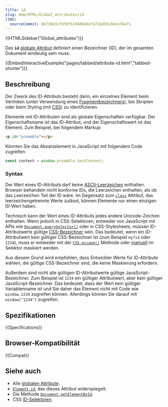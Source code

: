 ```yaml
---
title: id
slug: Web/HTML/Global_attributes/id
l10n:
  sourceCommit: 6b730e3cfdf0f51940b44efa71bd59c84ce76e71
---
```


{{HTMLSidebar("Global_attributes")}}

Das **`id`** [globale Attribut](/de/docs/Web/HTML/Global_attributes) definiert einen Bezeichner (ID), der im gesamten Dokument eindeutig sein muss.

{{EmbedInteractiveExample("pages/tabbed/attribute-id.html","tabbed-shorter")}}

## Beschreibung

Der Zweck des ID-Attributs besteht darin, ein einzelnes Element beim Verlinken (unter Verwendung eines [Fragmentbezeichners](/de/docs/Web/URI#fragment)), bei Skripten oder beim Styling (mit [CSS](/de/docs/Glossary/CSS)) zu identifizieren.

Elemente mit ID-Attributen sind als globale Eigenschaften verfügbar. Der Eigenschaftsname ist das ID-Attribut, und der Eigenschaftswert ist das Element. Zum Beispiel, bei folgendem Markup:

```html
<p id="preamble"></p>
```

Könnten Sie das Absatzelement in JavaScript mit folgendem Code zugreifen:

```js
const content = window.preamble.textContent;
```

### Syntax

Der Wert eines ID-Attributs darf keine [ASCII-Leerzeichen](/de/docs/Glossary/Whitespace#in_html) enthalten. Browser behandeln nicht konforme IDs, die Leerzeichen enthalten, als ob das Leerzeichen Teil der ID wäre. Im Gegensatz zum [`class`](/de/docs/Web/HTML/Global_attributes#class) Attribut, das leerzeichengetrennte Werte zulässt, können Elemente nur einen einzigen ID-Wert haben.

Technisch kann der Wert eines ID-Attributs jedes andere Unicode-Zeichen enthalten. Wenn jedoch in CSS-Selektoren, entweder von JavaScript mit APIs wie [`Document.querySelector()`](/de/docs/Web/API/Document/querySelector) oder in CSS-Stylesheets, müssen ID-Attributwerte gültige [CSS-Bezeichner](/de/docs/Web/CSS/ident) sein. Das bedeutet, wenn ein ID-Attributwert kein gültiger CSS-Bezeichner ist (zum Beispiel `my?id` oder `1234`), muss er entweder mit der [`CSS.escape()`](/de/docs/Web/API/CSS/escape_static) Methode oder [manuell](/de/docs/Web/CSS/ident#escaping_characters) im Selektor maskiert werden.

Aus diesem Grund wird empfohlen, dass Entwickler Werte für ID-Attribute wählen, die gültige CSS-Bezeichner sind, die keine Maskierung erfordern.

Außerdem sind nicht alle gültigen ID-Attributwerte gültige JavaScript-Bezeichner. Zum Beispiel ist `1234` ein gültiger Attributwert, aber kein gültiger JavaScript-Bezeichner. Das bedeutet, dass der Wert kein gültiger Variablenname ist und Sie daher das Element nicht mit Code wie `window.1234` zugreifen können. Allerdings können Sie darauf mit `window["1234"]` zugreifen.

## Spezifikationen

{{Specifications}}

## Browser-Kompatibilität

{{Compat}}

## Siehe auch

- Alle [globalen Attribute](/de/docs/Web/HTML/Global_attributes).
- [`Element.id`](/de/docs/Web/API/Element/id), das dieses Attribut widerspiegelt.
- Die Methode [`Document.getElementById`](/de/docs/Web/API/Document/getElementById).
- CSS [ID-Selektoren](/de/docs/Web/CSS/ID_selectors).

